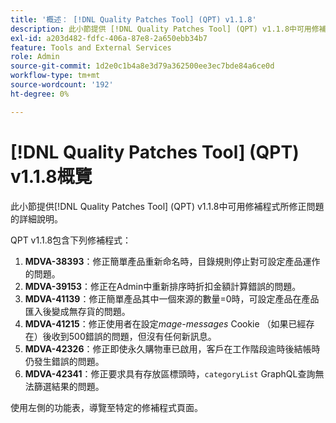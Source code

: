 ```yaml
---
title: '概述： [!DNL Quality Patches Tool] (QPT) v1.1.8'
description: 此小節提供 [!DNL Quality Patches Tool] (QPT) v1.1.8中可用修補程式所修正問題的詳細說明。
exl-id: a203d482-fdfc-406a-87e8-2a650ebb34b7
feature: Tools and External Services
role: Admin
source-git-commit: 1d2e0c1b4a8e3d79a362500ee3ec7bde84a6ce0d
workflow-type: tm+mt
source-wordcount: '192'
ht-degree: 0%

---
```


# [!DNL Quality Patches Tool] (QPT) v1.1.8概覽

此小節提供[!DNL Quality Patches Tool] (QPT) v1.1.8中可用修補程式所修正問題的詳細說明。

QPT v1.1.8包含下列修補程式：

1. **MDVA-38393**：修正簡單產品重新命名時，目錄規則停止對可設定產品運作的問題。
1. **MDVA-39153**：修正在Admin中重新排序時折扣金額計算錯誤的問題。
1. **MDVA-41139**：修正簡單產品其中一個來源的數量=0時，可設定產品在產品匯入後變成無存貨的問題。
1. **MDVA-41215**：修正使用者在設定&#x200B;*mage-messages* Cookie （如果已經存在）後收到500錯誤的問題，但沒有任何新訊息。
1. **MDVA-42326**：修正即使永久購物車已啟用，客戶在工作階段逾時後結帳時仍發生錯誤的問題。
1. **MDVA-42341**：修正要求具有存放區標頭時，`categoryList` GraphQL查詢無法篩選結果的問題。

使用左側的功能表，導覽至特定的修補程式頁面。
